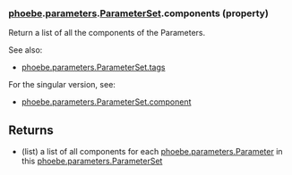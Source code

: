 ### [phoebe](phoebe.md).[parameters](phoebe.parameters.md).[ParameterSet](phoebe.parameters.ParameterSet.md).components (property)




Return a list of all the components of the Parameters.

See also:
* [phoebe.parameters.ParameterSet.tags](phoebe.parameters.ParameterSet.tags.md)

For the singular version, see:
* [phoebe.parameters.ParameterSet.component](phoebe.parameters.ParameterSet.component.md)

Returns
--------
* (list) a list of all components for each [phoebe.parameters.Parameter](phoebe.parameters.Parameter.md)
    in this [phoebe.parameters.ParameterSet](phoebe.parameters.ParameterSet.md)

